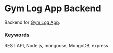 # Gym Log App Backend

Backend for [Gym Log App](https://github.com/PrVille/Gym_Log_App).

### Keywords

REST API, Node.js, mongoose, MongoDB, express
